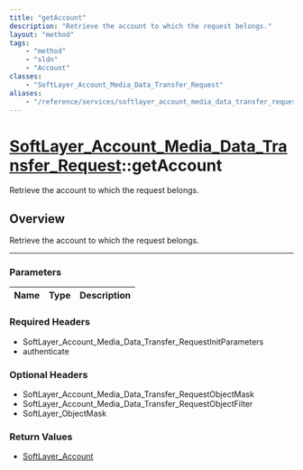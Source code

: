 ```yaml
---
title: "getAccount"
description: "Retrieve the account to which the request belongs."
layout: "method"
tags:
    - "method"
    - "sldn"
    - "Account"
classes:
    - "SoftLayer_Account_Media_Data_Transfer_Request"
aliases:
    - "/reference/services/softlayer_account_media_data_transfer_request/getAccount"
---
```

# [SoftLayer_Account_Media_Data_Transfer_Request](/reference/services/SoftLayer_Account_Media_Data_Transfer_Request)::getAccount

Retrieve the account to which the request belongs.


## Overview 
Retrieve the account to which the request belongs.

-----

### Parameters 
|Name | Type | Description |
| --- | --- | --- |


### Required Headers
* SoftLayer_Account_Media_Data_Transfer_RequestInitParameters
* authenticate


### Optional Headers
* SoftLayer_Account_Media_Data_Transfer_RequestObjectMask
* SoftLayer_Account_Media_Data_Transfer_RequestObjectFilter
* SoftLayer_ObjectMask

### Return Values
* <a href='/reference/datatypes/SoftLayer_Account'>SoftLayer_Account </a>




